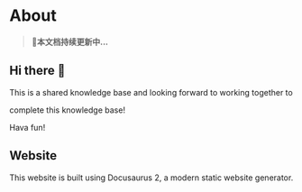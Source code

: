# About

> 🚀**本文档持续更新中...**

## Hi there 👋

This is a shared knowledge base and looking forward to working together to<br/>

complete this knowledge base!

Hava fun!

## Website

This website is built using Docusaurus 2, a modern static website generator.
